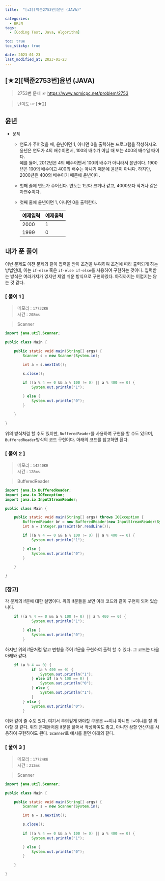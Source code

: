 ```yaml
---
title:  "[★2][백준2753번]윤년 (JAVA)" 

categories:
  - BKJN
tags:
  - [Coding Test, Java, Algorithm]

toc: true
toc_sticky: true

date: 2023-01-23
last_modified_at: 2023-01-23
---
```

[★2][백준2753번]윤년 (JAVA)
----
> 2753번 문제 ☞ <https://www.acmicpc.net/problem/2753>  

> 난이도 ☞ [★2]
  
## 윤년  
  
- 문제
  - 연도가 주어졌을 때, 윤년이면 1, 아니면 0을 출력하는 프로그램을 작성하시오.<br>윤년은 연도가 4의 배수이면서, 100의 배수가 아닐 때 또는 400의 배수일 때이다.<br>예를 들어, 2012년은 4의 배수이면서 100의 배수가 아니라서 윤년이다. 1900년은 100의 배수이고 400의 배수는 아니기 때문에 윤년이 아니다. 하지만, 2000년은 400의 배수이기 때문에 윤년이다.
  - 첫째 줄에 연도가 주어진다. 연도는 1보다 크거나 같고, 4000보다 작거나 같은 자연수이다.
  - 첫째 줄에 윤년이면 1, 아니면 0을 출력한다.
  
	|예제입력|예제출력|
	|:--|:--|
	|2000|1|
	|1999|0|

  
## 내가 푼 풀이
  
이번 문제도 이전 문제와 같이 입력을 받아 조건을 부여하여 조건에 따라 출력되게 하는 방법인데, 이는 `if-else` 혹은 `if-else if-else`를 사용하여 구현하는 것이다. 입력받는 방식은 여러가지가 있지만 제일 쉬운 방식으로 구현하였다. 아직까지는 어렵지는 않는 것 같다.
  
### [ 풀이 1 ]  
>메모리 : `17732KB`  
>시간 : `208ms`  

> Scanner  
  
```java
import java.util.Scanner;

public class Main {

	public static void main(String[] args) {
		Scanner s = new Scanner(System.in);

		int a = s.nextInt();

		s.close();
		
		if ((a % 4 == 0 && a % 100 != 0) || a % 400 == 0) {
			System.out.println("1");

		} else {
			System.out.println("0");
		}

	}

}
```
위의 방식처럼 할 수도 있지만, `BufferedReader`를 사용하여 구현을 할 수도 있으며, `BufferedReader`방식의 코드 구현이다. 아래의 코드를 참고하면 된다.  
### [ 풀이 2 ]  
>메모리 : `14240KB`  
>시간 : `128ms`  
  
>BufferedReader
    
```java
import java.io.BufferedReader;
import java.io.IOException;
import java.io.InputStreamReader;

public class Main {

	public static void main(String[] args) throws IOException {
		BufferedReader br = new BufferedReader(new InputStreamReader(System.in));
		int a = Integer.parseInt(br.readLine());

		if ((a % 4 == 0 && a % 100 != 0) || a % 400 == 0) {
			System.out.println("1");

		} else {
			System.out.println("0");
		}

	}

}
```
### [참고]  
각 문제의 if문에 대한 설명이다. 위의 if문들을 보면 아래 코드와 같이 구현이 되어 있습니다.  
```java
	if ((a % 4 == 0 && a % 100 != 0) || a % 400 == 0) {
			System.out.println("1");

		} else {
			System.out.println("0");
		}
```
하지만 위의 if문처럼 말고 변형을 주어 if문을 구현하여 출력 할 수 있다. 그 코드는 다음 아래와 같다.
```java
	if (a % 4 == 0) {
			if (a % 400 == 0) {
				System.out.println("1");
			} else if (a % 100 == 0) {
				System.out.println("0");
			} else {
				System.out.println("1");
			}
		} else {
			System.out.println("0");
		}
```
이와 같이 줄 수도 있다. 여기서 주의깊게 봐야할 구문은 `==`이냐 아니면 `!=`이냐를 잘 봐야할 것 같다. 위의 문제들처럼 if문을 풀어서 작성하여도 좋고, 아니면 삼항 연산자를 사용하여 구현하여도 된다. `Scanner`로 예시를 들면 아래와 같다.  
### [ 풀이 3 ]  
>메모리 : `17724KB`  
>시간 : `212ms`  

> Scanner  
  
```java
import java.util.Scanner;

public class Main {

	public static void main(String[] args) {
		Scanner s = new Scanner(System.in);

		int a = s.nextInt();

		s.close();
		
		if ((a % 4 == 0 && a % 100 != 0) || a % 400 == 0) {
			System.out.println("1");

		} else {
			System.out.println("0");
		}

	}

}
```